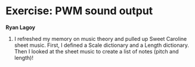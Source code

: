 # Exercise: PWM sound output
**Ryan Lagoy**


1. I refreshed my memory on music theory and pulled up Sweet Caroline sheet music. First, I defined a Scale dictionary and a Length dictionary. Then I looked at the sheet music to create a list of notes (pitch and length)!

